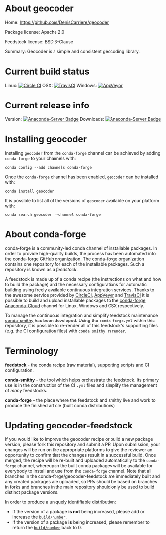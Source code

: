 About geocoder
==============

Home: https://github.com/DenisCarriere/geocoder

Package license: Apache 2.0

Feedstock license: BSD 3-Clause

Summary: Geocoder is a simple and consistent geocoding library.



Current build status
====================

Linux: [![Circle CI](https://circleci.com/gh/conda-forge/geocoder-feedstock.svg?style=shield)](https://circleci.com/gh/conda-forge/geocoder-feedstock)
OSX: [![TravisCI](https://travis-ci.org/conda-forge/geocoder-feedstock.svg?branch=master)](https://travis-ci.org/conda-forge/geocoder-feedstock)
Windows: [![AppVeyor](https://ci.appveyor.com/api/projects/status/github/conda-forge/geocoder-feedstock?svg=True)](https://ci.appveyor.com/project/conda-forge/geocoder-feedstock/branch/master)

Current release info
====================
Version: [![Anaconda-Server Badge](https://anaconda.org/conda-forge/geocoder/badges/version.svg)](https://anaconda.org/conda-forge/geocoder)
Downloads: [![Anaconda-Server Badge](https://anaconda.org/conda-forge/geocoder/badges/downloads.svg)](https://anaconda.org/conda-forge/geocoder)

Installing geocoder
===================

Installing `geocoder` from the `conda-forge` channel can be achieved by adding `conda-forge` to your channels with:

```
conda config --add channels conda-forge
```

Once the `conda-forge` channel has been enabled, `geocoder` can be installed with:

```
conda install geocoder
```

It is possible to list all of the versions of `geocoder` available on your platform with:

```
conda search geocoder --channel conda-forge
```


About conda-forge
=================

conda-forge is a community-led conda channel of installable packages.
In order to provide high-quality builds, the process has been automated into the
conda-forge GitHub organization. The conda-forge organization contains one repository
for each of the installable packages. Such a repository is known as a *feedstock*.

A feedstock is made up of a conda recipe (the instructions on what and how to build
the package) and the necessary configurations for automatic building using freely
available continuous integration services. Thanks to the awesome service provided by
[CircleCI](https://circleci.com/), [AppVeyor](http://www.appveyor.com/)
and [TravisCI](https://travis-ci.org/) it is possible to build and upload installable
packages to the [conda-forge](https://anaconda.org/conda-forge)
[Anaconda-Cloud](http://docs.anaconda.org/) channel for Linux, Windows and OSX respectively.

To manage the continuous integration and simplify feedstock maintenance
[conda-smithy](http://github.com/conda-forge/conda-smithy) has been developed.
Using the ``conda-forge.yml`` within this repository, it is possible to re-render all of
this feedstock's supporting files (e.g. the CI configuration files) with ``conda smithy rerender``.


Terminology
===========

**feedstock** - the conda recipe (raw material), supporting scripts and CI configuration.

**conda-smithy** - the tool which helps orchestrate the feedstock.
                   Its primary use is in the construction of the CI ``.yml`` files
                   and simplify the management of *many* feedstocks.

**conda-forge** - the place where the feedstock and smithy live and work to
                  produce the finished article (built conda distributions)


Updating geocoder-feedstock
===========================

If you would like to improve the geocoder recipe or build a new
package version, please fork this repository and submit a PR. Upon submission,
your changes will be run on the appropriate platforms to give the reviewer an
opportunity to confirm that the changes result in a successful build. Once
merged, the recipe will be re-built and uploaded automatically to the
`conda-forge` channel, whereupon the built conda packages will be available for
everybody to install and use from the `conda-forge` channel.
Note that all branches in the conda-forge/geocoder-feedstock are
immediately built and any created packages are uploaded, so PRs should be based
on branches in forks and branches in the main repository should only be used to
build distinct package versions.

In order to produce a uniquely identifiable distribution:
 * If the version of a package **is not** being increased, please add or increase
   the [``build/number``](http://conda.pydata.org/docs/building/meta-yaml.html#build-number-and-string).
 * If the version of a package **is** being increased, please remember to return
   the [``build/number``](http://conda.pydata.org/docs/building/meta-yaml.html#build-number-and-string)
   back to 0.
